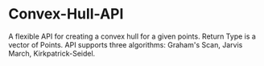 # Convex-Hull-API
A flexible API for creating a convex hull for a given points. Return Type is a vector of Points. API supports three algorithms: Graham's Scan, Jarvis March, Kirkpatrick-Seidel.
